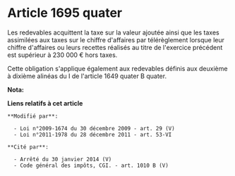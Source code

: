 # Article 1695 quater

Les redevables acquittent la taxe sur la valeur ajoutée ainsi que les taxes assimilées aux taxes sur le chiffre d'affaires
par télérèglement lorsque leur chiffre d'affaires ou leurs recettes réalisés au titre de l'exercice précédent est supérieur à
230 000 € hors taxes. 

Cette obligation s'applique également aux redevables définis aux deuxième à dixième alinéas du I de l'article 1649 quater B
quater.

**Nota:**



**Liens relatifs à cet article**

	**Modifié par**:

	  - Loi n°2009-1674 du 30 décembre 2009 - art. 29 (V)
	  - Loi n°2011-1978 du 28 décembre 2011 - art. 53-VI

	**Cité par**:

	  - Arrêté du 30 janvier 2014 (V)
	  - Code général des impôts, CGI. - art. 1010 B (V)
